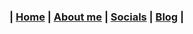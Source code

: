 ### | [Home][d1] | [About me][d2] | [Socials][d3] | [Blog][d4] |

[d1]: /index.html
[d2]: /pages/aboutMe.html
[d3]: /pages/socials.html
[d4]: /pages/blog.html